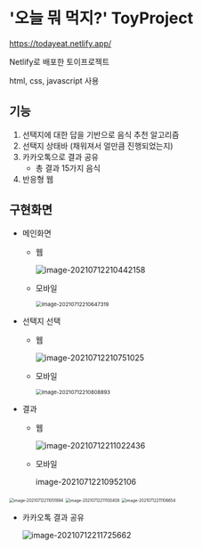 # '오늘 뭐 먹지?' ToyProject

https://todayeat.netlify.app/

Netlify로 배포한 토이프로젝트

html, css, javascript 사용

## 기능

1. 선택지에 대한 답을 기반으로 음식 추천 알고리즘
2. 선택지 상태바 (채워져서 얼만큼 진행되었는지) 
3. 카카오톡으로 결과 공유
   * 총 결과 15가지 음식
4. 반응형 웹

## 구현화면

* 메인화면

  * 웹

    ![image-20210712210442158](README.assets/image-20210712210442158.png)

  * 모바일

    <img src="README.assets/image-20210712210647319.png" alt="image-20210712210647319" style="zoom:67%;" />

* 선택지 선택

  * 웹

    ![image-20210712210751025](README.assets/image-20210712210751025.png)

  * 모바일

    <img src="README.assets/image-20210712210808893.png" alt="image-20210712210808893" style="zoom:67%;" />

* 결과

  * 웹

    ![image-20210712211022436](README.assets/image-20210712211022436.png)

  * 모바일

    image-20210712210952106

<img src="README.assets/image-20210712211051894.png" alt="image-20210712211051894" style="zoom:50%;" />

<img src="README.assets/image-20210712211100408.png" alt="image-20210712211100408" style="zoom:50%;" />

<img src="README.assets/image-20210712211106654.png" alt="image-20210712211106654" style="zoom:50%;" />

* 카카오톡 결과 공유 

  ![image-20210712211725662](README.assets/image-20210712211725662.png)